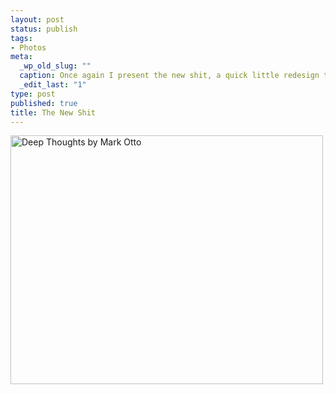 ```yaml
--- 
layout: post
status: publish
tags: 
- Photos
meta: 
  _wp_old_slug: ""
  caption: Once again I present the new shit, a quick little redesign that will evolve as I continue to add content to it&mdash;creative freedom and all that jazz.
  _edit_last: "1"
type: post
published: true
title: The New Shit
---
```

<a href="http://www.flickr.com/photos/markdotto/4919396298/" title="Deep Thoughts by Mark Otto by Mark Otto, on Flickr"><img src="http://farm5.static.flickr.com/4095/4919396298_ce2e4efeeb.jpg" width="500" height="398" alt="Deep Thoughts by Mark Otto" /></a>
